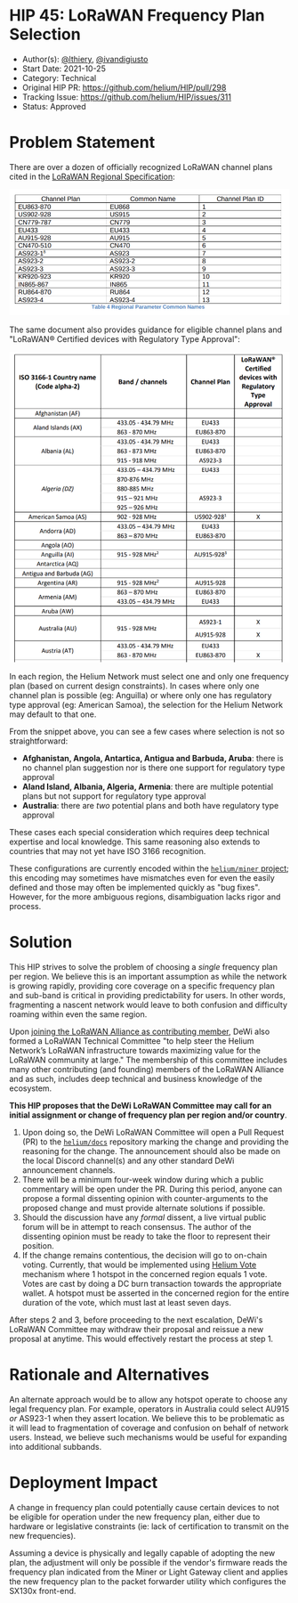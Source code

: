 # HIP 45: LoRaWAN Frequency Plan Selection

- Author(s): [@lthiery](https://github.com/lthiery), [@ivandigiusto](https://github.com/ivandigiusto)
- Start Date: 2021-10-25
- Category: Technical
- Original HIP PR: https://github.com/helium/HIP/pull/298
- Tracking Issue: https://github.com/helium/HIP/issues/311
- Status: Approved


# Problem Statement
[problem_statement]: #ProblemStatement

There are over a dozen of officially recognized LoRaWAN channel plans cited in
the [LoRaWAN Regional Specification](https://lora-alliance.org/wp-content/uploads/2021/05/RP002-1.0.3-FINAL-1.pdf):

![image single-layer](0045-lorawan-frequency-plan-selection/0045-lorawan-channel-plans.png)

The same document also provides guidance for eligible channel plans and
"LoRaWAN® Certified devices with Regulatory Type Approval":

![image single-layer](0045-lorawan-frequency-plan-selection/0045-lorawan-regional-spec-example.png)

In each region, the Helium Network must select one and only one frequency plan
(based on current design constraints). In cases where only one channel plan is
possible (eg: Anguilla) or where only one has regulatory type approval (eg:
American Samoa), the selection for the Helium Network may default to that one.

From the snippet above, you can see a few cases where selection is not so
straightforward:
* **Afghanistan, Angola, Antartica, Antigua and Barbuda, Aruba**: there is no
channel plan suggestion nor is there one support for regulatory type approval
* **Aland Island, Albania, Algeria, Armenia**: there are multiple potential
plans but not support for regulatory type approval
* **Australia**: there are _two_ potential plans and both have regulatory
type approval

These cases each special consideration which requires deep technical expertise
and local knowledge. This same reasoning also extends to countries that may
not yet have ISO 3166 recognition.

These configurations are currently encoded within the [`helium/miner` project](https://github.com/helium/miner/blob/master/priv/countries_reg_domains.csv);
this encoding may sometimes have mismatches even for even the easily defined
and those may often be implemented quickly as "bug fixes". However, for the
more ambiguous regions, disambiguation lacks rigor and process.

# Solution
[solution]: #solution

This HIP strives to solve the problem of choosing a _single_ frequency plan
per region. We believe this is an important assumption as while the network
is growing rapidly, providing core coverage on a specific frequency plan and
sub-band is critical in providing predictability for users. In other words,
fragmenting a nascent network would leave to both confusion and difficulty
roaming within even the same region.

Upon [joining the LoRaWAN Alliance as contributing member](https://www.webwire.com/ViewPressRel.asp?aId=278878),
DeWi also formed a LoRaWAN Technical Committee "to help steer the Helium
Network’s LoRaWAN infrastructure towards maximizing value for the LoRaWAN
community at large." The membership of this committee includes many other
contributing (and founding) members of the LoRaWAN Alliance and as such,
includes deep technical and business knowledge of the ecosystem.

**This HIP proposes that the DeWi LoRaWAN Committee may call for an initial
assignment or change of frequency plan per region and/or country**.

1. Upon doing so, the DeWi LoRaWAN Committee will open a Pull Request (PR)
to the [`helium/docs`](https://github.com/helium/docs) repository marking the
change and providing the reasoning for the change. The announcement should
also be made on the local Discord channel(s) and any other standard DeWi
announcement channels.
2. There will be a minimum four-week window during which a public commentary
will be open under the PR. During this period, anyone can propose a formal
dissenting opinion with counter-arguments to the proposed change and must
provide alternate solutions if possible.
3. Should the discussion have any _formal_ dissent, a live virtual public
forum will be in attempt to reach consensus. The author of the dissenting
opinion must be ready to take the floor to represent their position.
4. If the change remains contentious, the decision will go to on-chain
voting. Currently, that would be implemented using [Helium Vote](https://www.heliumvote.com/)
mechanism where 1 hotspot in the concerned region equals 1 vote. Votes are 
cast by doing a DC burn transaction towards the appropriate wallet. A hotspot
must be asserted in the concerned region for the entire duration of the vote,
which must last at least seven days.

After steps 2 and 3, before proceeding to the next escalation, DeWi's LoRaWAN
Committee may withdraw their proposal and reissue a new proposal at anytime.
This would effectively restart the process at step 1.

# Rationale and Alternatives
[alternatives]: #rationale-and-alternatives

An alternate approach would be to allow any hotspot operate to choose any legal
frequency plan. For example, operators in Australia could select AU915 _or_
AS923-1 when they assert location. We believe this to be problematic as it will
lead to fragmentation of coverage and confusion on behalf of network users.
Instead, we believe such mechanisms would be useful for expanding into
additional subbands.

# Deployment Impact
[deployment-impact]: #deployment-impact

A change in frequency plan could potentially cause certain devices to not be
eligible for operation under the new frequency plan, either due to  hardware
or legislative constraints (ie: lack of certification to transmit on the new
frequencies).

Assuming a device is physically and legally capable of adopting the new plan,
the adjustment will only be possible if the vendor's firmware reads the
frequency plan indicated from the Miner or Light Gateway client and applies
the new frequency plan to the packet forwarder utility which configures the
SX130x front-end.
